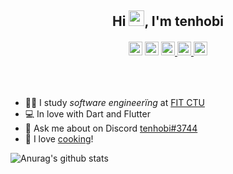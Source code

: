<h2 align="center">Hi <img src="https://media.giphy.com/media/hvRJCLFzcasrR4ia7z/giphy.gif" width="25px">, I'm tenhobi</h2>
<!--<h3 align="center">A postgraduate student, Dart developer and I love cooking</h3>-->

<h6 align="center">
  <a href="https://instagram.com/tenhobi" target="blank"><img src="https://cdn.jsdelivr.net/npm/simple-icons@3.0.1/icons/instagram.svg" alt="tenhobi" width="22px" /></a>
  <a href="https://twitter.com/tenhobi" target="blank"><img src="https://cdn.jsdelivr.net/npm/simple-icons@3.0.1/icons/twitter.svg" alt="tenhobi" width="22px" /></a>
  <a href="https://discordapp.com/users/302127992258428929" target="blank"><img src="https://cdn.jsdelivr.net/npm/simple-icons@3.0.1/icons/discord.svg" alt="tenhobi" width="22px" />
  <a href="https://linkedin.com/in/tenhobi" target="blank"><img src="https://cdn.jsdelivr.net/npm/simple-icons@3.0.1/icons/linkedin.svg" alt="tenhobi" width="22px" />
  <a href="https://fb.com/tenhobi" target="blank"><img src="https://cdn.jsdelivr.net/npm/simple-icons@3.0.1/icons/facebook.svg" alt="tenhobi" width="22px" /></a>
</h6>

<br>

- 👨‍🎓 I study _software engineerïng_ at [FIT CTU](https://fit.cvut.cz/en)
- 💻 In love with Dart and Flutter
- 💬 Ask me about on Discord [tenhobi#3744](https://discordapp.com/users/302127992258428929)
- 🌱 I love [cooking](https://instagram.com/napapaney)!

<!--
**tenhobi/tenhobi** is a ✨ _special_ ✨ repository because its `README.md` (this file) appears on your GitHub profile.

Here are some ideas to get you started:

- 🔭 I’m currently working on ...
- 🌱 I’m currently learning ...
- 👯 I’m looking to collaborate on ...
- 🤔 I’m looking for help with ...
- 💬 Ask me about ...
- 📫 How to reach me: ...
- 😄 Pronouns: ...
- ⚡ Fun fact: ...
-->

![Anurag's github stats](https://github-readme-stats.vercel.app/api?username=tenhobi&count_private=true)
